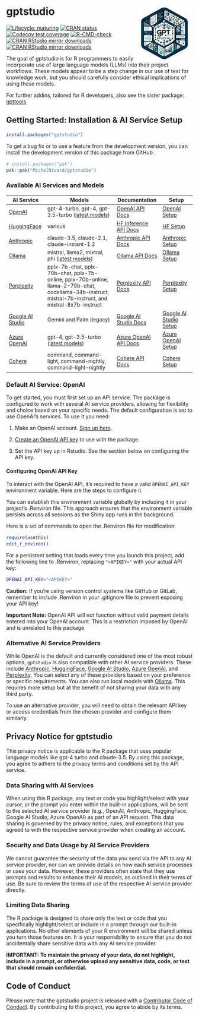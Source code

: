 
<!-- README.md is generated from README.Rmd. Please edit that file -->

# gptstudio <a href="https://michelnivard.github.io/gptstudio/"><img src="man/figures/logo.png" align="right" height="150"/>

<!-- badges: start -->

[![Lifecycle:
maturing](https://img.shields.io/badge/lifecycle-experimental-orange.svg)](https://lifecycle.r-lib.org/articles/stages.html#experimental)
[![CRAN
status](https://www.r-pkg.org/badges/version/gptstudio)](https://CRAN.R-project.org/package=gptstudio)
[![Codecov test
coverage](https://codecov.io/gh/MichelNivard/gptstudio/branch/main/graph/badge.svg)](https://app.codecov.io/gh/MichelNivard/gptstudio?branch=main)
[![R-CMD-check](https://github.com/MichelNivard/gptstudio/actions/workflows/R-CMD-check.yaml/badge.svg)](https://github.com/MichelNivard/gptstudio/actions/workflows/R-CMD-check.yaml)
[![CRAN RStudio mirror
downloads](http://cranlogs.r-pkg.org/badges/gptstudio)](https://www.r-pkg.org/pkg/gptstudio)
[![CRAN RStudio mirror
downloads](http://cranlogs.r-pkg.org/badges/grand-total/gptstudio)](https://www.r-pkg.org/pkg/gptstudio)

<!-- badges: end -->

The goal of gptstudio is for R programmers to easily incorporate use of
large language models (LLMs) into their project workflows. These models
appear to be a step change in our use of text for knowledge work, but
you should carefully consider ethical implications of using these
models.

For further addins, tailored for R developers, also see the sister
package: [gpttools](https://jameshwade.github.io/gpttools/)

## Getting Started: Installation & AI Service Setup

``` r
install.packages("gptstudio")
```

To get a bug fix or to use a feature from the development version, you
can install the development version of this package from GitHub.

``` r
# install.packages("pak")
pak::pak("MichelNivard/gptstudio")
```

### Available AI Services and Models

| AI Service | Models | Documentation | Setup |
|----|----|----|----|
| [OpenAI](https://platform.openai.com) | gpt-4-turbo, gpt-4, gpt-3.5-turbo ([latest models](https://platform.openai.com/docs/models)) | [OpenAI API Docs](https://platform.openai.com/docs/api-reference) | [OpenAI Setup](https://michelnivard.github.io/gptstudio/articles/openai.html) |
| [HuggingFace](https://huggingface.co/) | various | [HF Inference API Docs](https://huggingface.co/docs/hub/models-inference) | [HF Setup](https://michelnivard.github.io/gptstudio/articles/huggingface.html) |
| [Anthropic](https://docs.anthropic.com/claude/docs/guide-to-anthropics-prompt-engineering-resources) | claude-3.5, claude-2.1, claude-instant-1.2 | [Anthropic API Docs](https://docs.anthropic.com/claude/reference/getting-started-with-the-api) | [Anthropic Setup](https://michelnivard.github.io/gptstudio/articles/anthropic.html) |
| [Ollama](https://ollama.com/) | mistral, llama2, mixtral, phi ([latest models](https://ollama.com/library)) | [Ollama API Docs](https://github.com/ollama/ollama/blob/main/docs/api.md) | [Ollama Setup](https://michelnivard.github.io/gptstudio/articles/ollama.html) |
| [Perplexity](https://www.perplexity.ai) | pplx-7b-chat, pplx-70b-chat, pplx-7b-online, pplx-70b-online, llama-2-70b-chat, codellama-34b-instruct, mistral-7b-instruct, and mixtral-8x7b-instruct | [Perplexity API Docs](https://docs.perplexity.ai/reference/post_chat_completions) | [Perplexity Setup](https://michelnivard.github.io/gptstudio/articles/perplexity.html) |
| [Google AI Studio](https://ai.google.dev/tutorials/ai-studio_quickstart) | Gemini and Palm (legacy) | [Google AI Studio Docs](https://ai.google.dev/docs) | [Google AI Studio Setup](https://michelnivard.github.io/gptstudio/articles/google.html) |
| [Azure OpenAI](https://learn.microsoft.com/en-us/azure/ai-services/openai/overview) | gpt-4, gpt-3.5-turbo ([latest models](https://learn.microsoft.com/en-us/azure/ai-services/openai/concepts/models#gpt-4-and-gpt-4-turbo-preview)) | [Azure OpenAI API Docs](https://learn.microsoft.com/en-us/azure/ai-services/openai/quickstart?tabs=command-line,python&pivots=rest-api) | [Azure OpenAI Setup](https://michelnivard.github.io/gptstudio/articles/azure.html) |
| [Cohere](https://cohere.com/) | command, command-light, command-nightly, command-light-nightly | [Cohere API Docs](https://docs.cohere.com/) | [Cohere Setup](https://michelnivard.github.io/gptstudio/articles/cohere.html) |

### Default AI Service: OpenAI

To get started, you must first set up an API service. The package is
configured to work with several AI service providers, allowing for
flexibility and choice based on your specific needs. The default
configuration is set to use OpenAI’s services. To use it you need:

1.  Make an OpenAI account. [Sign up here](https://openai.com/api/).

2.  [Create an OpenAI API
    key](https://platform.openai.com/account/api-keys) to use with the
    package.

3.  Set the API key up in Rstudio. See the section below on configuring
    the API key.

#### Configuring OpenAI API Key

To interact with the OpenAI API, it’s required to have a valid
`OPENAI_API_KEY` environment variable. Here are the steps to configure
it.

You can establish this environment variable globally by including it in
your project’s .Renviron file. This approach ensures that the
environment variable persists across all sessions as the Shiny app runs
in the background.

Here is a set of commands to open the .Renviron file for modification:

``` r
require(usethis)
edit_r_environ()
```

For a persistent setting that loads every time you launch this project,
add the following line to .Renviron, replacing `"<APIKEY>"` with your
actual API key:

``` bash
OPENAI_API_KEY="<APIKEY>"
```

**Caution:** If you’re using version control systems like GitHub or
GitLab, remember to include .Renviron in your .gitignore file to prevent
exposing your API key!

**Important Note:** OpenAI API will not function without valid payment
details entered into your OpenAI account. This is a restriction imposed
by OpenAI and is unrelated to this package.

### Alternative AI Service Providers

While OpenAI is the default and currently considered one of the most
robust options, `gptstudio` is also compatible with other AI service
providers. These include
[Anthropic](https://michelnivard.github.io/gptstudio/articles/anthropic.html),
[HuggingFace](https://michelnivard.github.io/gptstudio/articles/huggingface.html),
[Google AI
Studio](https://michelnivard.github.io/gptstudio/articles/google.html),
[Azure
OpenAI](https://michelnivard.github.io/gptstudio/articles/azure.html),
and
[Perplexity](https://michelnivard.github.io/gptstudio/articles/perplexity.html).
You can select any of these providers based on your preference or
specific requirements. You can also run local models with
[Ollama](https://michelnivard.github.io/gptstudio/articles/ollama.html).
This requires more setup but at the benefit of not sharing your data
with any third party.

To use an alternative provider, you will need to obtain the relevant API
key or access credentials from the chosen provider and configure them
similarly.

## Privacy Notice for gptstudio

This privacy notice is applicable to the R package that uses popular
language models like gpt-4 turbo and claude-3.5. By using this package,
you agree to adhere to the privacy terms and conditions set by the API
service.

### Data Sharing with AI Services

When using this R package, any text or code you highlight/select with
your cursor, or the prompt you enter within the built-in applications,
will be sent to the selected AI service provider (e.g., OpenAI,
Anthropic, HuggingFace, Google AI Studio, Azure OpenAI) as part of an
API request. This data sharing is governed by the privacy notice, rules,
and exceptions that you agreed to with the respective service provider
when creating an account.

### Security and Data Usage by AI Service Providers

We cannot guarantee the security of the data you send via the API to any
AI service provider, nor can we provide details on how each service
processes or uses your data. However, these providers often state that
they use prompts and results to enhance their AI models, as outlined in
their terms of use. Be sure to review the terms of use of the respective
AI service provider directly.

### Limiting Data Sharing

The R package is designed to share only the text or code that you
specifically highlight/select or include in a prompt through our
built-in applications. No other elements of your R environment will be
shared unless you turn those features on. It is your responsibility to
ensure that you do not accidentally share sensitive data with any AI
service provider.

**IMPORTANT: To maintain the privacy of your data, do not highlight,
include in a prompt, or otherwise upload any sensitive data, code, or
text that should remain confidential.**

## Code of Conduct

Please note that the gptstudio project is released with a [Contributor
Code of
Conduct](https://github.com/MichelNivard/gptstudio/blob/main/.github/CODE_OF_CONDUCT.md).
By contributing to this project, you agree to abide by its terms.
